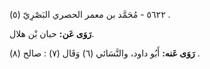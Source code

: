 ٥٦٢٢ - مُحَمَّد بن معمر الحصري البَصْرِيّ (٥) .

**رَوَى عَن:** حبان بْن هلال.

**رَوَى عَنه:** أَبُو داود، والنَّسَائي (٦) وَقَال (٧) : صالح (٨) .